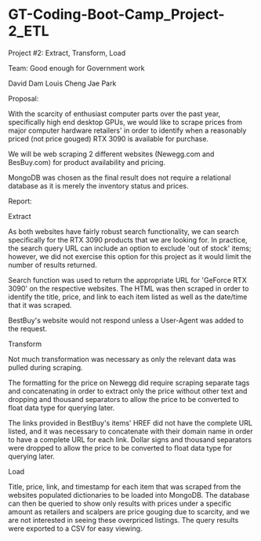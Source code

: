 # GT-Coding-Boot-Camp_Project-2_ETL
Project #2: Extract, Transform, Load

Team: Good enough for Government work

David Dam
Louis Cheng
Jae Park


Proposal:

With the scarcity of enthusiast computer parts over the past year, specifically high end desktop GPUs, we would like to scrape prices from major computer hardware retailers' in order to identify when a reasonably priced (not price gouged) RTX 3090 is available for purchase.

We will be web scraping 2 different websites (Newegg.com and BesBuy.com) for product availability and pricing.

MongoDB was chosen as the final result does not require a relational database as it is merely the inventory status and prices.


Report:

Extract

As both websites have fairly robust search functionality, we can search specifically for the RTX 3090 products that we are looking for. In practice, the search query URL can include an option to exclude 'out of stock' items; however, we did not exercise this option for this project as it would limit the number of results returned.

Search function was used to return the appropriate URL for 'GeForce RTX 3090' on the respective websites. The HTML was then scraped in order to identify the title, price, and link to each item listed as well as the date/time that it was scraped.

BestBuy's website would not respond unless a User-Agent was added to the request.


Transform

Not much transformation was necessary as only the relevant data was pulled during scraping. 

The formatting for the price on Newegg did require scraping separate tags and concatenating in order to extract only the price without other text and dropping and thousand separators to allow the price to be converted to float data type for querying later.

The links provided in BestBuy's items' HREF did not have the complete URL listed, and it was necessary to concatenate with their domain name in order to have a complete URL for each link. Dollar signs and thousand separators were dropped to allow the price to be converted to float data type for querying later.


Load
 
 Title, price, link, and timestamp for each item that was scraped from the websites populated dictionaries to be loaded into MongoDB. The database can then be queried to show only results with prices under a specific amount as retailers and scalpers are price gouging due to scarcity, and we are not interested in seeing these overpriced listings. The query results were exported to a CSV for easy viewing.
